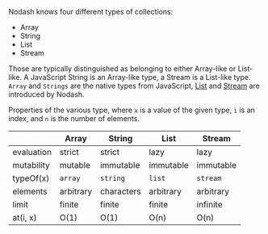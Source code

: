 Nodash knows four different types of collections:

- Array
- String
- List
- Stream

Those are typically distinguished as belonging to either Array-like or List-like.
A JavaScript String is an Array-like type, a Stream is a List-like type. `Array`
and `Strings` are the native types from JavaScript, [List](#f-List) and
[Stream](#f-Stream) are introduced by Nodash.

Properties of the various type, where `x` is a value of the given type,
`i` is an index, and `n` is the number of elements.

|               | Array       | String      | List        | Stream      |
| ------------- | ----------- | ----------- | ----------- | ----------- |
| evaluation    | strict      | strict      | lazy        | lazy        |
| mutability    | mutable     | immutable   | immutable   | immutable   |
| typeOf(x)     | `array`     | `string`    | `list`      | `stream`    |
| elements      | arbitrary   | characters  | arbitrary   | arbitrary   |
| limit         | finite      | finite      | finite      | infinite    |
| at(i, x)      | O(1)        | O(1)        | O(n)        | O(n)        |
